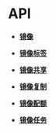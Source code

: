 # API<a name="ims_03_0600"></a>

-   **[镜像](镜像.md)**  

-   **[镜像标签](镜像标签.md)**  

-   **[镜像共享](镜像共享.md)**  

-   **[镜像复制](镜像复制.md)**  

-   **[镜像配额](镜像配额.md)**  

-   **[镜像任务](镜像任务.md)**  


